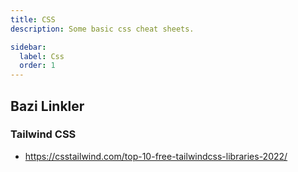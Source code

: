 ```yaml
---
title: CSS
description: Some basic css cheat sheets.

sidebar:
  label: Css
  order: 1
---
```


## Bazi Linkler

### Tailwind CSS

- https://csstailwind.com/top-10-free-tailwindcss-libraries-2022/
